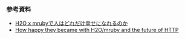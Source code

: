### 参考資料

* [H2O x mrubyで人はどれだけ幸せになれるのか](https://www.slideshare.net/ichitonagata/h2o-x-mruby-72949986)
* [How happy they became with H2O/mruby and the future of HTTP](https://www.slideshare.net/ichitonagata/how-happy-they-became-with-h2omruby-and-the-future-of-http)
